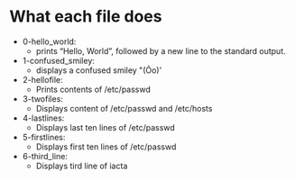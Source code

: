 # What each file does


- 0-hello_world:
	- prints “Hello, World”, followed by a new line to the standard output.
- 1-confused_smiley:
	- displays a confused smiley "(Ôo)'
- 2-hellofile:
	- Prints contents of /etc/passwd
- 3-twofiles:
	- Displays content of /etc/passwd and /etc/hosts
- 4-lastlines:
	- Displays last ten lines of /etc/passwd
- 5-firstlines:
	- Displays first ten lines of /etc/passwd
- 6-third_line:
	- Displays tird line of iacta
